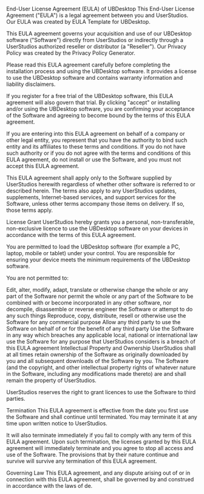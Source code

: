End-User License Agreement (EULA) of UBDesktop
This End-User License Agreement ("EULA") is a legal agreement between you and UserStudios. Our EULA was created by EULA Template for UBDesktop.

This EULA agreement governs your acquisition and use of our UBDesktop software ("Software") directly from UserStudios or indirectly through a UserStudios authorized reseller or distributor (a "Reseller"). Our Privacy Policy was created by the Privacy Policy Generator.

Please read this EULA agreement carefully before completing the installation process and using the UBDesktop software. It provides a license to use the UBDesktop software and contains warranty information and liability disclaimers.

If you register for a free trial of the UBDesktop software, this EULA agreement will also govern that trial. By clicking "accept" or installing and/or using the UBDesktop software, you are confirming your acceptance of the Software and agreeing to become bound by the terms of this EULA agreement.

If you are entering into this EULA agreement on behalf of a company or other legal entity, you represent that you have the authority to bind such entity and its affiliates to these terms and conditions. If you do not have such authority or if you do not agree with the terms and conditions of this EULA agreement, do not install or use the Software, and you must not accept this EULA agreement.

This EULA agreement shall apply only to the Software supplied by UserStudios herewith regardless of whether other software is referred to or described herein. The terms also apply to any UserStudios updates, supplements, Internet-based services, and support services for the Software, unless other terms accompany those items on delivery. If so, those terms apply.

License Grant
UserStudios hereby grants you a personal, non-transferable, non-exclusive licence to use the UBDesktop software on your devices in accordance with the terms of this EULA agreement.

You are permitted to load the UBDesktop software (for example a PC, laptop, mobile or tablet) under your control. You are responsible for ensuring your device meets the minimum requirements of the UBDesktop software.

You are not permitted to:

Edit, alter, modify, adapt, translate or otherwise change the whole or any part of the Software nor permit the whole or any part of the Software to be combined with or become incorporated in any other software, nor decompile, disassemble or reverse engineer the Software or attempt to do any such things
Reproduce, copy, distribute, resell or otherwise use the Software for any commercial purpose
Allow any third party to use the Software on behalf of or for the benefit of any third party
Use the Software in any way which breaches any applicable local, national or international law
use the Software for any purpose that UserStudios considers is a breach of this EULA agreement
Intellectual Property and Ownership
UserStudios shall at all times retain ownership of the Software as originally downloaded by you and all subsequent downloads of the Software by you. The Software (and the copyright, and other intellectual property rights of whatever nature in the Software, including any modifications made thereto) are and shall remain the property of UserStudios.

UserStudios reserves the right to grant licences to use the Software to third parties.

Termination
This EULA agreement is effective from the date you first use the Software and shall continue until terminated. You may terminate it at any time upon written notice to UserStudios.

It will also terminate immediately if you fail to comply with any term of this EULA agreement. Upon such termination, the licenses granted by this EULA agreement will immediately terminate and you agree to stop all access and use of the Software. The provisions that by their nature continue and survive will survive any termination of this EULA agreement.

Governing Law
This EULA agreement, and any dispute arising out of or in connection with this EULA agreement, shall be governed by and construed in accordance with the laws of de.
